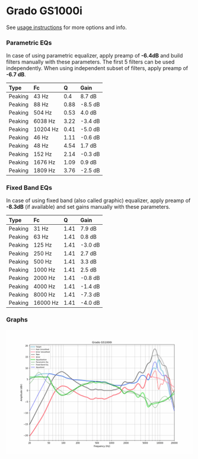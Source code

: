 # Grado GS1000i
See [usage instructions](https://github.com/jaakkopasanen/AutoEq#usage) for more options and info.

### Parametric EQs
In case of using parametric equalizer, apply preamp of **-6.4dB** and build filters manually
with these parameters. The first 5 filters can be used independently.
When using independent subset of filters, apply preamp of **-6.7 dB**.

| Type    | Fc       |    Q | Gain    |
|:--------|:---------|:-----|:--------|
| Peaking | 43 Hz    | 0.4  | 8.7 dB  |
| Peaking | 88 Hz    | 0.88 | -8.5 dB |
| Peaking | 504 Hz   | 0.53 | 4.0 dB  |
| Peaking | 6038 Hz  | 3.22 | -3.4 dB |
| Peaking | 10204 Hz | 0.41 | -5.0 dB |
| Peaking | 46 Hz    | 1.11 | -0.6 dB |
| Peaking | 48 Hz    | 4.54 | 1.7 dB  |
| Peaking | 152 Hz   | 2.14 | -0.3 dB |
| Peaking | 1676 Hz  | 1.09 | 0.9 dB  |
| Peaking | 1809 Hz  | 3.76 | -2.5 dB |

### Fixed Band EQs
In case of using fixed band (also called graphic) equalizer, apply preamp of **-8.3dB**
(if available) and set gains manually with these parameters.

| Type    | Fc       |    Q | Gain    |
|:--------|:---------|:-----|:--------|
| Peaking | 31 Hz    | 1.41 | 7.9 dB  |
| Peaking | 63 Hz    | 1.41 | 0.8 dB  |
| Peaking | 125 Hz   | 1.41 | -3.0 dB |
| Peaking | 250 Hz   | 1.41 | 2.7 dB  |
| Peaking | 500 Hz   | 1.41 | 3.3 dB  |
| Peaking | 1000 Hz  | 1.41 | 2.5 dB  |
| Peaking | 2000 Hz  | 1.41 | -0.8 dB |
| Peaking | 4000 Hz  | 1.41 | -1.4 dB |
| Peaking | 8000 Hz  | 1.41 | -7.3 dB |
| Peaking | 16000 Hz | 1.41 | -4.0 dB |

### Graphs
![](./Grado%20GS1000i.png)